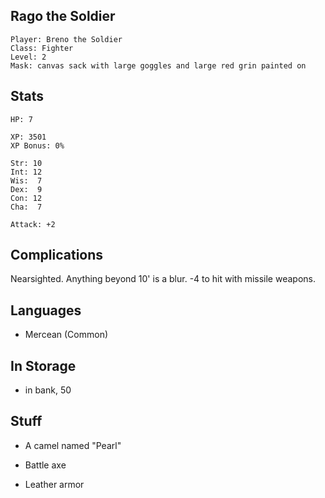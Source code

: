 
## Rago the Soldier

    Player: Breno the Soldier
    Class: Fighter
    Level: 2
    Mask: canvas sack with large goggles and large red grin painted on

## Stats

    HP: 7

    XP: 3501
    XP Bonus: 0%

    Str: 10
    Int: 12
    Wis:  7
    Dex:  9
    Con: 12
    Cha:  7

    Attack: +2

## Complications

Nearsighted.  Anything beyond 10' is a blur.  -4 to hit with missile weapons.

## Languages

- Mercean (Common)

## In Storage

* in bank, 50

## Stuff

* A camel named "Pearl"

* Battle axe
* Leather armor
